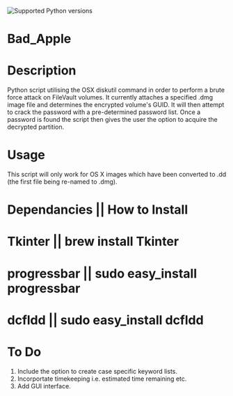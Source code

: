 ![Supported Python versions](https://img.shields.io/badge/python-2.7-blue.svg)

# Bad_Apple

Description
================
Python script utilising the OSX diskutil command in order to perform a brute force attack on FileVault volumes. It currently attaches a specified .dmg image file and determines the encrypted volume's GUID. It will then attempt to crack the password with a pre-determined password list. Once a password is found the script then gives the user the option to acquire the decrypted partition.

Usage
========
This script will only work for OS X images which have been converted to .dd (the first file being re-named to .dmg).

Dependancies   ||  How to Install
=================================================
Tkinter        ||  brew install Tkinter
=================================================
progressbar    ||  sudo easy_install progressbar
=================================================
dcfldd         ||  sudo easy_install dcfldd
=================================================

To Do
========
1. Include the option to create case specific keyword lists.
2. Incorportate timekeeping i.e. estimated time remaining etc.
4. Add GUI interface.
